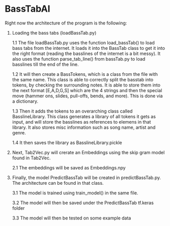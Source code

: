 # BassTabAI
 
Right now the architecture of the program is the following:

1. Loading the bass tabs (loadBassTab.py)

	1.1 The file loadBassTab.py uses the function load_bassTab() to load bass tabs from the internet. It loads it into the BassTab class to get it into the right format (reading the basslines of the internet is a bit messy). It also uses the function parse_tab_line() from bassTab.py to load basslines till the end of the line.
	
	1.2 It will then create a BassTokens, which is a class from the file with the same name. This class is able to correctly split the basstab into tokens, by checking the surrounding notes. 
	It is able to store them into the next format [E,A,D,G,S] which are the 4 strings and then the special move (hammer ons, slides, pull-offs, bends, and more). This is done via a dictionary.
		
	1.3 Then it adds the tokens to an overarching class called BasslineLibrary. This class generates a library of all tokens it gets as input, and will store the basslines as references to elemens in that library. It also stores misc information such as song name, artist and genre.
	
	1.4 It then saves the library as BasslineLibrary.pickle

2. Next, Tab2Vec.py will crerate an Embeddings using the skip gram model found in Tab2Vec.

	2.1 The embeddings will be saved as Embeddings.npy

3. Finally, the model PredictBassTab will be created in predictBassTab.py. The architecture can be found in that class.

	3.1 The model is trained using train_model() in the same file. 
	
	3.2 The model will then be saved under the PredictBassTab tf.keras folder
	
	3.3 The model will then be tested on some example data
